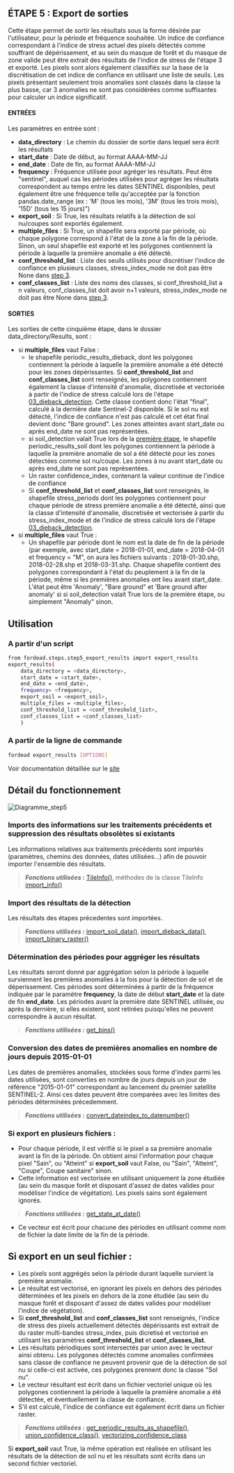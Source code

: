 ## ÉTAPE 5 : Export de sorties
Cette étape permet de sortir les résultats sous la forme désirée par l'utilisateur, pour la période et fréquence souhaitée. 
Un indice de confiance correspondant à l'indice de stress actuel des pixels détectés comme souffrant de dépérissement, et au sein du masque de forêt et du masque de zone valide peut être extrait des résultats de l'indice de stress de l'étape 3 et exporté.
Les pixels sont alors également classifiés sur la base de la discrétisation de cet indice de confiance en utilisant une liste de seuils. Les pixels présentant seulement trois anomalies sont classés dans la classe la plus basse, car 3 anomalies ne sont pas considérées comme suffisantes pour calculer un indice significatif.

#### ENTRÉES
Les paramètres en entrée sont :
- **data_directory** : Le chemin du dossier de sortie dans lequel sera écrit les résultats
- **start_date** : Date de début, au format AAAA-MM-JJ
- **end_date** : Date de fin, au format AAAA-MM-JJ
- **frequency** : Fréquence utilisée pour agréger les résultats. Peut être "sentinel", auquel cas les périodes utilisées pour agréger les résultats correspondent au temps entre les dates SENTINEL disponibles, peut également être une fréquence telle qu'acceptée par la fonction pandas.date_range (ex : 'M' (tous les mois), '3M' (tous les trois mois), '15D' (tous les 15 jours)")
- **export_soil** : Si True, les résultats relatifs à la détection de sol nu/coupes sont exportés également.
- **multiple_files** : Si True, un shapefile sera exporté par période, où chaque polygone correspond à l'état de la zone à la fin de la période. Sinon, un seul shapefile est exporté et les polygones contiennent la période à laquelle la première anomalie a été détecté.
- **conf_threshold_list** : Liste des seuils utilisés pour discrétiser l'indice de confiance en plusieurs classes, stress_index_mode ne doit pas être None dans [step 3](https://fordead.gitlab.io/fordead_package/docs/user_guides/french/03_dieback_detection/).
- **conf_classes_list** : Liste des noms des classes, si conf_threshold_list a n valeurs, conf_classes_list doit avoir n+1 valeurs, stress_index_mode ne doit pas être None dans [step 3](https://fordead.gitlab.io/fordead_package/docs/user_guides/french/03_dieback_detection/).

#### SORTIES
Les sorties de cette cinquième étape, dans le dossier data_directory/Results, sont :
- si **multiple_files** vaut False :
    - le shapefile periodic_results_dieback, dont les polygones contiennent la période à laquelle la première anomalie a été détecté pour les zones dépérissantes. Si **conf_threshold_list** and **conf_classes_list** sont renseignés, les polygones contiennent également la classe d'intensité d'anomalie, discretisée et vectorisée à partir de l'indice de stress calculé lors de l'étape [03_dieback_detection](https://fordead.gitlab.io/fordead_package/docs/user_guides/french/03_dieback_detection/). Cette classe contient donc l'état "final", calculé à la dernière date Sentinel-2 disponible. Si le sol nu est détecté, l'indice de confiance n'est pas calculé et cet état final devient donc "Bare ground". Les zones atteintes avant start_date ou après end_date ne sont pas représentées.
    - si soil_detection valait True lors de la [première étape](https://fordead.gitlab.io/fordead_package/docs/user_guides/french/01_compute_masked_vegetationindex/), le shapefile periodic_results_soil dont les polygones contiennent la période à laquelle la première anomalie de sol a été détecté pour les zones détectées comme sol nu/coupe. Les zones à nu avant start_date ou après end_date ne sont pas représentées.
	- Un raster confidence_index, contenant la valeur continue de l'indice de confiance
	- Si **conf_threshold_list** et **conf_classes_list** sont renseignés, le shapefile stress_periods dont les polygones contiennent pour chaque période de stress première anomalie a été détecté, ainsi que la classe d'intensité d'anomalie, discretisée et vectorisée à partir du stress_index_mode et de l'indice de stress calculé lors de l'étape [03_dieback_detection](https://fordead.gitlab.io/fordead_package/docs/user_guides/french/03_dieback_detection/).
- si **multiple_files** vaut True :
    - Un shapefile par période dont le nom est la date de fin de la période (par exemple, avec start_date = 2018-01-01, end_date = 2018-04-01 et frequency = "M", on aura les fichiers suivants : 2018-01-30.shp, 2018-02-28.shp et 2018-03-31.shp. Chaque shapefile contient des polygones correspondant à l'état du peuplement à la fin de la période, même si les premières anomalies ont lieu avant start_date. L'état peut être 'Anomaly', "Bare ground" et 'Bare ground after anomaly' si si soil_detection valait True lors de la première étape, ou simplement "Anomaly" sinon.

## Utilisation
### A partir d'un script

```bash
from fordead.steps.step5_export_results import export_results
export_results(
    data_directory = <data_directory>,
    start_date = <start_date>,
    end_date = <end_date>,
    frequency= <frequency>,
    export_soil = <export_soil>,
    multiple_files = <multiple_files>,
    conf_threshold_list = <conf_threshold_list>,
    conf_classes_list = <conf_classes_list>
    )
```

### A partir de la ligne de commande

```bash
fordead export_results [OPTIONS]
```

Voir documentation détaillée sur le [site](https://fordead.gitlab.io/fordead_package/docs/cli/#fordead-export_results)

## Détail du fonctionnement

![Diagramme_step5](Diagrams/Diagramme_step5.png "Diagramme_step5")

### Imports des informations sur les traitements précédents et suppression des résultats obsolètes si existants
Les informations relatives aux traitements précédents sont importés (paramètres, chemins des données, dates utilisées...) afin de pouvoir importer l'ensemble des résultats.
> **_Fonctions utilisées :_** [TileInfo()](docs/API_Reference/fordead/import_data/#tileinfo), méthodes de la classe TileInfo [import_info()](docs/API_Reference/fordead/import_data/#import_info)

### Import des résultats de la détection 
Les résultats des étapes précedentes sont importées.
> **_Fonctions utilisées :_** [import_soil_data()](docs/API_Reference/fordead/import_data/#import_soil_data), [import_dieback_data()](docs/API_Reference/fordead/import_data/#import_dieback_data), [import_binary_raster()](docs/API_Reference/fordead/import_data/#import_binary_raster)

### Détermination des périodes pour aggréger les résultats
Les résultats seront donné par aggrégation selon la période à laquelle surviennent les premières anomalies à la fois pour la détection de sol et de déperissement. Ces périodes sont déterminées à partir de la fréquence indiquée par le paramètre **frequency**, la date de début **start_date** et la date de fin **end_date**. Les périodes avant la première date SENTINEL utilisée, ou après la dernière, si elles existent, sont retirées puisqu'elles ne peuvent correspondre à aucun résultat.
> **_Fonctions utilisées :_** [get_bins()](docs/API_Reference/fordead/writing_data/#get_bins)

### Conversion des dates de premières anomalies en nombre de jours depuis 2015-01-01
Les dates de premières anomalies, stockées sous forme d'index parmi les dates utilisées, sont converties en nombre de jours depuis un jour de référence "2015-01-01" correspondant au lancement du premier satellite SENTINEL-2. Ainsi ces dates peuvent être comparées avec les limites des périodes déterminées précedemment.
> **_Fonctions utilisées :_** [convert_dateindex_to_datenumber()](docs/API_Reference/fordead/writing_data/#convert_dateindex_to_datenumber)

### Si export en plusieurs fichiers :
- Pour chaque période, il est vérifié si le pixel a sa première anomalie avant la fin de la période. On obtient ainsi l'information pour chaque pixel "Sain", ou "Atteint" si **export_soil** vaut False, ou "Sain", "Atteint", "Coupe", Coupe sanitaire" sinon. 
- Cette information est vectorisée en utilisant uniquement la zone étudiée (au sein du masque forêt et disposant d'assez de dates valides pour modéliser l'indice de végétation). Les pixels sains sont également ignorés.
> **_Fonctions utilisées :_** [get_state_at_date()](docs/API_Reference/fordead/writing_data/#get_state_at_date)
- Ce vecteur est écrit pour chacune des périodes en utilisant comme nom de fichier la date limite de la fin de la période.

## Si export en un seul fichier :
- Les pixels sont aggrégés selon la période durant laquelle survient la première anomalie. 
- Le résultat est vectorisé, en ignorant les pixels en dehors des périodes déterminées et les pixels en dehors de la zone étudiée (au sein du masque forêt et disposant d'assez de dates valides pour modéliser l'indice de végétation).
- Si **conf_threshold_list** and **conf_classes_list** sont renseignés, l'indice de stress des pixels actuellement détectés dépérissants est extrait de du raster multi-bandes stress_index, puis dicretisé et vectorisé en utilisant les paramètres **conf_threshold_list** et **conf_classes_list**.
- Les résultats périodiques sont intersectés par union avec le vecteur ainsi obtenu. Les polygones détectés comme anomalies confirmées sans classe de confiance ne peuvent provenir que de la détection de sol nu si celle-ci est activée, ces polygones prennent donc la classe "Sol nu".
- Le vecteur résultant est écrit dans un fichier vectoriel unique où les polygones contiennent la période à laquelle la première anomalie a été détectée, et éventuellement la classe de confiance.
- S'il est calculé, l'indice de confiance est également écrit dans un fichier raster.
> **_Fonctions utilisées :_** [get_periodic_results_as_shapefile()](docs/API_Reference/fordead/writing_data/#get_periodic_results_as_shapefile), [union_confidence_class()](docs/API_Reference/fordead/writing_data/#union_confidence_class), [vectorizing_confidence_class](docs/API_Reference/fordead/writing_data/#vectorizing_confidence_class)

Si **export_soil** vaut True, la même opération est réalisée en utilisant les résultats de la détection de sol nu et les résultats sont écrits dans un second fichier vectoriel.


